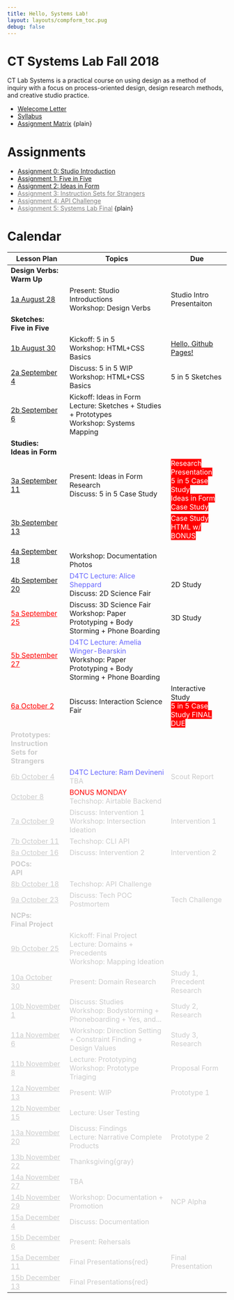```yaml
---
title: Hello, Systems Lab!
layout: layouts/compform_toc.pug
debug: false
---
```


<!-- <script src="https://cdnjs.cloudflare.com/ajax/libs/p5.js/0.5.16/p5.min.js"></script>
<script src="./index_mess.js"></script> -->

<style>
ul.plain {
 margin: 0;
 padding: 0;
 list-style: none;
}
</style>

# CT Systems Lab Fall 2018

<div class="col-6 col-md-6 overview top">
CT Lab Systems is a practical course on using design as a method of inquiry with a focus on process-oriented design, design research methods, and creative studio practice.
</div>

- [Welecome Letter](./welcome_letter.html)
- [Syllabus](./syllabus.html)
- [Assignment Matrix](https://docs.google.com/spreadsheets/d/1OVtofA8TV2qSv_RnN7W7BAem_cFSkqaAivjmNusbYWU/edit?usp=sharing)
{plain}

# Assignments

- [Assignment 0: Studio Introduction](assignment_introduction.html)
- [Assignment 1: Five in Five](assignment_5in5.html)
- [Assignment 2: Ideas in Form](assignment_ideas.html)
- [Assignment 3: Instruction Sets for Strangers](#)
- [Assignment 4: API Challenge](#)
- [Assignment 5: Systems Lab Final](#)
{plain}


# Calendar


| Lesson Plan                                        | Topics                                                                                                                                      | Due                                                                                                         |
| -------------------------------------------------- | ------------------------------------------------------------------------------------------------------------------------------------------- | ----------------------------------------------------------------------------------------------------------- |
| **Design Verbs:<br/>Warm Up**                      | &nbsp;                                                                                                                                      | &nbsp;                                                                                                      |
| [1a August 28](lesson_plans/aug_28.html)           | Present: Studio Introductions<br/> Workshop: Design Verbs                                                                                   | Studio Intro Presentaiton                                                                                   |
| **Sketches:<br/>Five in Five**                     | &nbsp;                                                                                                                                      | &nbsp;                                                                                                      |
| [1b August 30](lesson_plans/aug_30.html)           | Kickoff: 5 in 5<br/> Workshop: HTML+CSS Basics                                                                                              | [Hello, Github Pages!](lesson_plans/aug_28.html)                                                            |
| [2a September 4](lesson_plans/sep_4.html)          | Discuss: 5 in 5 WIP<br/> Workshop: HTML+CSS Basics                                                                                          | 5 in 5 Sketches                                                                                             |
| [2b September 6](lesson_plans/sep_6.html)          | Kickoff: Ideas in Form<br/> Lecture: Sketches + Studies + Prototypes <br/>Workshop: Systems Mapping                                         | &nbsp;                                                                                                      |
| **Studies:<br/>Ideas in Form**                     | &nbsp;                                                                                                                                      | &nbsp;                                                                                                      |
| [3a September 11](lesson_plans/sep_11.html)        | Present: Ideas in Form Research<br/> Discuss: 5 in 5 Case Study                                                                             | <span class = "urgent">Research Presentation <br/> 5 in 5 Case Study <br/> Ideas in Form Case Study </span> |
| [3b September 13](lesson_plans/sep_13.html)        | &nbsp;                                                                                                                                      | <span class = "urgent"> Case Study HTML w/ BONUS</span>                                                     |
| [4a September 18](lesson_plans/sep_18.html)        | <br/> Workshop: Documentation Photos<br/>                                                                                                   | &nbsp;                                                                                                      |
| [4b September 20](lesson_plans/sep_20.html)        | <span style="color: #6666FF">D4TC Lecture: Alice Sheppard</span><br/>Discuss: 2D Science Fair                                               | 2D Study                                                                                                    |
| [5a September 25](#)                               | Discuss: 3D Science Fair <br/>Workshop: Paper Prototyping + Body Storming + Phone Boarding                                                  | 3D Study                                                                                                    |
| [5b September 27](#)                               | <span style="color: #6666FF">D4TC Lecture: Amelia Winger-Bearskin</span>  <br/>Workshop: Paper Prototyping + Body Storming + Phone Boarding | &nbsp;                                                                                                      |
| [6a October 2](#)                                  | Discuss: Interaction Science Fair                                                                                                           | Interactive Study <br/><span class = "urgent"> 5 in 5 Case Study FINAL DUE</span>                           |
| **Prototypes:<br/>Instruction Sets for Strangers** | &nbsp;                                                                                                                                      | &nbsp;                                                                                                      |
| [6b October 4](#)                                  | <span style="color: #6666FF">D4TC Lecture: Ram Devineni</span><br/>TBA                                                                      | Scout Report                                                                                                |
| [October 8](#)                                     | <span style="color: #F00">BONUS MONDAY</span><br/> Techshop: Airtable Backend                                                               | &nbsp;                                                                                                      |
| [7a October 9](#)                                  | Discuss: Intervention 1<br/>Workshop: Intersection Ideation                                                                                 | Intervention 1                                                                                              |
| [7b October 11](#)                                 | Techshop: CLI API                                                                                                                           | &nbsp;                                                                                                      |
| [8a October 16](#)                                 | Discuss: Intervention 2                                                                                                                     | Intervention 2                                                                                              |
| **POCs:<br/>API**                                  | &nbsp;                                                                                                                                      | &nbsp;                                                                                                      |
| [8b October 18](#)                                 | Techshop: API Challenge                                                                                                                     | &nbsp;                                                                                                      |
| [9a October 23](#)                                 | Discuss: Tech POC Postmortem                                                                                                                | Tech Challenge                                                                                              |
| **NCPs:<br/>Final Project**                        | &nbsp;                                                                                                                                      | &nbsp;                                                                                                      |
| [9b October 25](#)                                 | Kickoff: Final Project<br/> Lecture: Domains + Precedents<br/> Workshop: Mapping Ideation                                                   | &nbsp;                                                                                                      |
| [10a October 30](#)                                | Present: Domain Research                                                                                                                    | Study 1, Precedent Research                                                                                 |
| [10b November 1](#)                                | Discuss: Studies<br/> Workshop: Bodystorming + Phoneboarding + Yes, and...                                                                  | Study 2, Research                                                                                           |
| [11a November 6](#)                                | Workshop: Direction Setting + Constraint Finding + Design Values                                                                            | Study 3, Research                                                                                           |
| [11b November 8](#)                                | Lecture: Prototyping<br/> Workshop: Prototype Triaging                                                                                      | Proposal Form                                                                                               |
| [12a November 13](#)                               | Present: WIP                                                                                                                                | Prototype 1                                                                                                 |
| [12b November 15](#)                               | Lecture: User Testing                                                                                                                       | &nbsp;                                                                                                      |
| [13a November 20](#)                               | Discuss: Findings<br/> Lecture: Narrative Complete Products                                                                                 | Prototype 2                                                                                                 |
| [13b November 22](#)                               | Thanksgiving{gray}                                                                                                                          | &nbsp;                                                                                                      |
| [14a November 27](#)                               | TBA                                                                                                                                         | &nbsp;                                                                                                      |
| [14b November 29](#)                               | Workshop: Documentation + Promotion                                                                                                         | NCP Alpha                                                                                                   |
| [15a December 4](#)                                | Discuss: Documentation                                                                                                                      | &nbsp;                                                                                                      |
| [15b December 6](#)                                | Present: Rehersals                                                                                                                          | &nbsp;                                                                                                      |
| [15a December 11](#)                               | Final Presentations{red}                                                                                                                    | Final Presentation                                                                                          |
| [15b December 13](#)                               | Final Presentations{red}                                                                                                                    | &nbsp;                                                                                                      |


<style>

.urgent {
    background: red;
    color: white;
}

tr:nth-child(n+15),
tr:nth-child(n+15) a[href^="#"]
 {
    color: #CCC;

}

.temp {
    color: #BBB;
}
    .top {
        padding: 0;
        font-size: 14px;
    }

    .table th:first-child,  {
        /* border: 1px solid red; */
        width: 35%;

    }


    td a[href="#"] {
        color: red;
    }

    .comp-form-toc .table a[href^="#"] {
        color: black;
        text-decoration: none;
        border: none;
    }

    .table td,
    .table th {
        padding-left: 0px;;
    }

    .table thead {
        /* display: none; */
    }

    .gray {
        color: #AAA;
    }

    .red {
        color: #F00;
    }

    a[href="#"] {
        color: gray;
    }

</style>